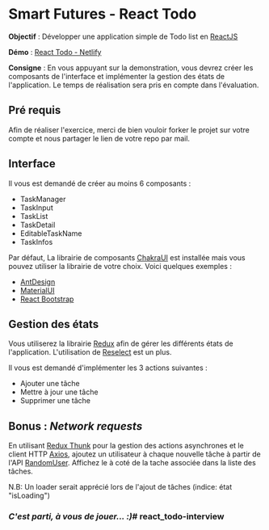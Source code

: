 # Smart Futures - React Todo

**Objectif** : Développer une application simple de Todo list en [ReactJS](https://fr.reactjs.org/)

**Démo** : [React Todo - Netlify](https://sf-react-todo.netlify.app/)

**Consigne** :
En vous appuyant sur la demonstration, vous devrez créer les composants de l'interface et implémenter la gestion des états de l'application. Le temps de réalisation sera pris en compte dans l'évaluation. 

## **Pré requis**
Afin de réaliser l'exercice, merci de bien vouloir forker le projet sur votre compte et nous partager le lien de votre repo par mail.


## **Interface**
Il vous est demandé de créer au moins 6 composants :
- TaskManager
- TaskInput
- TaskList
- TaskDetail
- EditableTaskName
- TaskInfos

Par défaut, La librairie de composants [ChakraUI](https://chakra-ui.com/) est installée mais vous pouvez utiliser la librairie de votre choix. Voici quelques exemples :
- [AntDesign](https://ant.design/)
- [MaterialUI](https://material-ui.com/)
- [React Bootstrap](https://react-bootstrap.github.io/)

## **Gestion des états**
Vous utiliserez la librairie [Redux](https://redux.js.org/) afin de gérer les différents états de l'application. L'utilisation de [Reselect](https://github.com/reduxjs/reselect) est un plus.

Il vous est demandé d'implémenter les 3 actions suivantes :
- Ajouter une tâche
- Mettre à jour une tâche
- Supprimer une tâche

## **Bonus :** ***Network requests***
En utilisant [Redux Thunk](https://github.com/reduxjs/redux-thunk) pour la gestion des actions asynchrones et le client HTTP [Axios](https://github.com/axios/axios), ajoutez un utilisateur à chaque nouvelle tâche à partir de l'API [RandomUser](https://randomuser.me/api/). Affichez le à coté de la tache associée dans la liste des tâches.

N.B: Un loader serait apprécié lors de l'ajout de tâches (indice: état "isLoading")

### ***C'est parti, à vous de jouer... :)***# react_todo-interview
